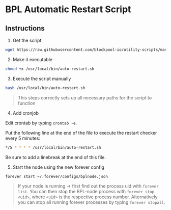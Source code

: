 # BPL Automatic Restart Script

## Instructions

1. Get the script

```bash
wget https://raw.githubusercontent.com/blockpool-io/utility-scripts/master/auto-restart/auto-restart.sh -O /usr/local/bin/auto-restart.sh
```

2. Make it executable

```bash
chmod +x /usr/local/bin/auto-restart.sh
```

3. Execute the script manually

```bash
bash /usr/local/bin/auto-restart.sh
```

> This steps correctly sets up all necessary paths for the script to function

4. Add cronjob

Edit crontab by typing `crontab -e`.

Put the following line at the end of the file to execute the restart checker every 5 minutes: 

```bash
*/5 * * * * /usr/local/bin/auto-restart.sh
```

Be sure to add a linebreak at the end of this file.

5. Start the node using the new forever config

```bash
forever start ~/.forever/configs/bplnode.json
```

> If your node is running -> first find out the process uid with `forever list`. You can then stop the BPL-node process with `forever stop <uid>`, where `<uid>` is the respective process number. Alternatively you can stop all running forever processes by typing `forever stopall`.
